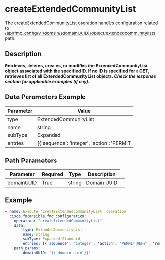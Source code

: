 # createExtendedCommunityList

The createExtendedCommunityList operation handles configuration related to [/api/fmc_config/v1/domain/{domainUUID}/object/extendedcommunitylists](/paths//api/fmc_config/v1/domain/{domain_uuid}/object/extendedcommunitylists.md) path.&nbsp;
## Description
**Retrieves, deletes, creates, or modifies the ExtendedCommunityList object associated with the specified ID. If no ID is specified for a GET, retrieves list of all ExtendedCommunityList objects. _Check the response section for applicable examples (if any)._**

## Data Parameters Example
| Parameter | Value |
| --------- | -------- |
| type | ExtendedCommunityList |
| name | string |
| subType | Expanded|Standard |
| entries | [{'sequence': 'integer', 'action': 'PERMIT|DENY', 'routeTarget|regularExpression': 'string'}] |

## Path Parameters
| Parameter | Required | Type | Description |
| --------- | -------- | ---- | ----------- |
| domainUUID | True | string <td colspan=3> Domain UUID |

## Example
```yaml
- name: Execute 'createExtendedCommunityList' operation
  cisco.fmcansible.fmc_configuration:
    operation: "createExtendedCommunityList"
    data:
        type: ExtendedCommunityList
        name: string
        subType: Expanded|Standard
        entries: [{'sequence': 'integer', 'action': 'PERMIT|DENY', 'routeTarget|regularExpression': 'string'}]
    path_params:
        domainUUID: "{{ domain_uuid }}"

```